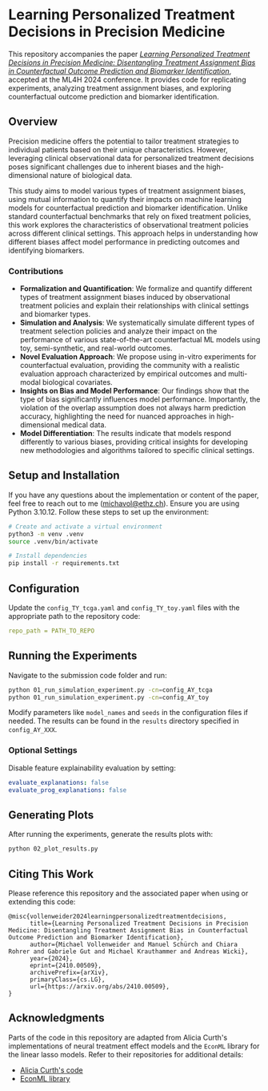 
# Learning Personalized Treatment Decisions in Precision Medicine

This repository accompanies the paper [*Learning Personalized Treatment Decisions in Precision Medicine: Disentangling Treatment Assignment Bias in Counterfactual Outcome Prediction and Biomarker Identification*](https://arxiv.org/abs/2410.00509), accepted at the ML4H 2024 conference. It provides code for replicating experiments, analyzing treatment assignment biases, and exploring counterfactual outcome prediction and biomarker identification. 

## Overview

Precision medicine offers the potential to tailor treatment strategies to individual patients based on their unique characteristics. However, leveraging clinical observational data for personalized treatment decisions poses significant challenges due to inherent biases and the high-dimensional nature of biological data.

This study aims to model various types of treatment assignment biases, using mutual information to quantify their impacts on machine learning models for counterfactual prediction and biomarker identification. Unlike standard counterfactual benchmarks that rely on fixed treatment policies, this work explores the characteristics of observational treatment policies across different clinical settings. This approach helps in understanding how different biases affect model performance in predicting outcomes and identifying biomarkers.

### Contributions
- **Formalization and Quantification**: We formalize and quantify different types of treatment assignment biases induced by observational treatment policies and explain their relationships with clinical settings and biomarker types.
- **Simulation and Analysis**: We systematically simulate different types of treatment selection policies and analyze their impact on the performance of various state-of-the-art counterfactual ML models using toy, semi-synthetic, and real-world outcomes.
- **Novel Evaluation Approach**: We propose using in-vitro experiments for counterfactual evaluation, providing the community with a realistic evaluation approach characterized by empirical outcomes and multi-modal biological covariates.
- **Insights on Bias and Model Performance**: Our findings show that the type of bias significantly influences model performance. Importantly, the violation of the overlap assumption does not always harm prediction accuracy, highlighting the need for nuanced approaches in high-dimensional medical data.
- **Model Differentiation**: The results indicate that models respond differently to various biases, providing critical insights for developing new methodologies and algorithms tailored to specific clinical settings.

## Setup and Installation
If you have any questions about the implementation or content of the paper, feel free to reach out to me (michavol@ethz.ch).
Ensure you are using Python 3.10.12. Follow these steps to set up the environment:

```bash
# Create and activate a virtual environment
python3 -m venv .venv
source .venv/bin/activate

# Install dependencies
pip install -r requirements.txt
```

## Configuration

Update the `config_TY_tcga.yaml` and `config_TY_toy.yaml` files with the appropriate path to the repository code:

```yaml
repo_path = PATH_TO_REPO
```

## Running the Experiments

Navigate to the submission code folder and run:

```bash
python 01_run_simulation_experiment.py -cn=config_AY_tcga
python 01_run_simulation_experiment.py -cn=config_AY_toy
```

Modify parameters like `model_names` and `seeds` in the configuration files if needed. The results can be found in the `results` directory specified in `config_AY_XXX`.

### Optional Settings
Disable feature explainability evaluation by setting:
  ```yaml
  evaluate_explanations: false
  evaluate_prog_explanations: false
  ```

## Generating Plots

After running the experiments, generate the results plots with:

```bash
python 02_plot_results.py
```

## Citing This Work

Please reference this repository and the associated paper when using or extending this code:
```
@misc{vollenweider2024learningpersonalizedtreatmentdecisions,
      title={Learning Personalized Treatment Decisions in Precision Medicine: Disentangling Treatment Assignment Bias in Counterfactual Outcome Prediction and Biomarker Identification}, 
      author={Michael Vollenweider and Manuel Schürch and Chiara Rohrer and Gabriele Gut and Michael Krauthammer and Andreas Wicki},
      year={2024},
      eprint={2410.00509},
      archivePrefix={arXiv},
      primaryClass={cs.LG},
      url={https://arxiv.org/abs/2410.00509}, 
}
```
## Acknowledgments

Parts of the code in this repository are adapted from Alicia Curth's implementations of neural treatment effect models and the `EconML` library for the linear lasso models. Refer to their repositories for additional details:
- [Alicia Curth's code](https://github.com/AliciaCurth/CATENets)
- [EconML library](https://github.com/py-why/EconML)
